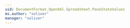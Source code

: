 ```yaml
---
uid: DocumentFormat.OpenXml.Spreadsheet.PaneStateValues
ms.author: "soliver"
manager: "soliver"
---
```

